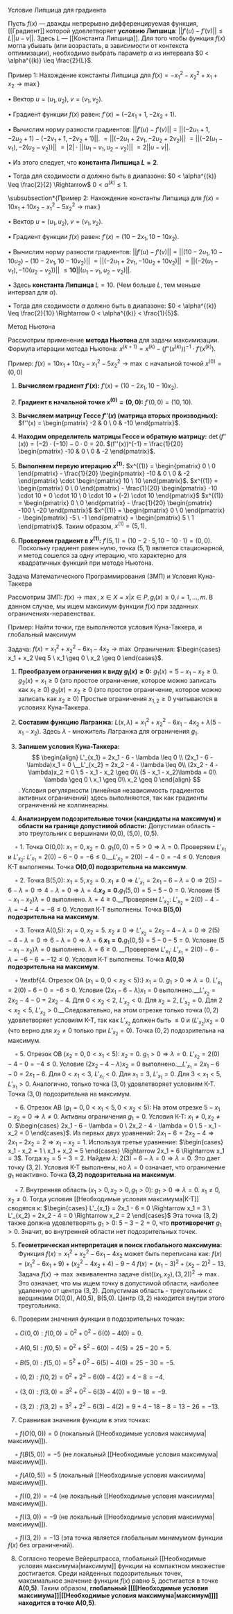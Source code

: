 Условие Липшица для градиента

Пусть $f(x)$ — дважды непрерывно дифференцируемая функция, [[Градиент]] которой удовлетворяет **условию Липшица**: $||f'(u) - f'(v)|| \leq L ||u - v||$. Здесь $L$ — [[Константа Липшица]]. Для того чтобы функция $f(x)$ могла убывать (или возрастать, в зависимости от контекста оптимизации), необходимо выбрать параметр $\alpha$ из интервала $0 < \alpha^{(k)} \leq \frac{2}{L}$.

Пример 1: Нахождение константы Липшица для $f(x) = -x_1^2 - x_2^2 + x_1 + x_2 \to \max$}

• Вектор $u = (u_1, u_2)$, $v = (v_1, v_2)$.

• Градиент функции $f(x)$ равен: $f'(x) = (-2x_1 + 1, -2x_2 + 1)$.

• Вычислим норму разности градиентов: $||f'(u) - f'(v)|| = ||(-2u_1 + 1, -2u_2 + 1) - (-2v_1 + 1, -2v_2 + 1)||$. $= ||(-2u_1 + 2v_1, -2u_2 + 2v_2)||$ $= ||(-2(u_1 - v_1), -2(u_2 - v_2))||$ $= |2| \cdot ||(u_1 - v_1, u_2 - v_2)||$ $= 2 ||u - v||$.

• Из этого следует, что **константа Липшица $L = 2$**.

• Тогда для сходимости $\alpha$ должно быть в диапазоне: $0 < \alpha^{(k)} \leq \frac{2}{2} \Rightarrow$  $0 < \alpha^{(k)} \leq 1$.

\subsubsection*{Пример 2: Нахождение константы Липшица для $f(x) = 10x_1 + 10x_2 - x_1^2 - 5x_2^2 \to \max$}

• Вектор $u = (u_1, u_2)$, $v = (v_1, v_2)$.

• Градиент функции $f(x)$ равен: $f'(x) = (10 - 2x_1, 10 - 10x_2)$.

• Вычислим норму разности градиентов: $||f'(u) - f'(v)|| = ||(10 - 2u_1, 10 - 10u_2) - (10 - 2v_1, 10 - 10v_2)||$ $= ||(-2u_1 + 2v_1, -10u_2 + 10v_2)||$ $= ||(-2(u_1 - v_1), -10(u_2 - v_2))||$ $\leq \textbf{10}||(u_1 - v_1, u_2 - v_2)||$.

• Здесь $\textbf{константа Липшица $L = 10$}$. (Чем больше $L$, тем меньше интервал для $\alpha$).

• Тогда для сходимости $\alpha$ должно быть в диапазоне: $0 < \alpha^{(k)} \leq \frac{2}{10} \Rightarrow 0 < \alpha^{(k)} < \frac{1}{5}$.

Метод Ньютона

Рассмотрим применение **метода Ньютона** для задачи максимизации. Формула итерации метода Ньютона: $x^{(k+1)} = x^{(k)} - (f''(x^{(k)}))^{-1} \cdot f'(x^{(k)})$.

Пример: $f(x) = 10x_1 + 10x_2 - x_1^2 - 5x_2^2 \to \max$ с начальной точкой $x^{(0)} = (0,0)$

1. **Вычисляем градиент $f'(x)$:** $f'(x) = (10 - 2x_1, 10 - 10x_2)$.

2. **Градиент в начальной точке $x^{(0)}=(0,0)$:** $f'(0,0) = (10, 10)$.

3. **Вычисляем матрицу Гессе $f''(x)$ (матрица вторых производных):** $f''(x) = \begin{pmatrix} -2 & 0 \ 0 & -10 \end{pmatrix}$.

4. **Находим определитель матрицы Гессе и обратную матрицу:** $\det(f''(x)) = (-2) \cdot (-10) - 0 \cdot 0 = 20$. $(f''(x))^{-1} = \frac{1}{20} \begin{pmatrix} -10 & 0 \ 0 & -2 \end{pmatrix}$.

5. **Выполняем первую итерацию $x^{(1)}$:** $x^{(1)} = \begin{pmatrix} 0 \ 0 \end{pmatrix} - \frac{1}{20} \begin{pmatrix} -10 & 0 \ 0 & -2 \end{pmatrix} \cdot \begin{pmatrix} 10 \ 10 \end{pmatrix}$. $x^{(1)} = \begin{pmatrix} 0 \ 0 \end{pmatrix} - \frac{1}{20} \begin{pmatrix} -10 \cdot 10 + 0 \cdot 10 \ 0 \cdot 10 + (-2) \cdot 10 \end{pmatrix}$ $x^{(1)} = \begin{pmatrix} 0 \ 0 \end{pmatrix} - \frac{1}{20} \begin{pmatrix} -100 \ -20 \end{pmatrix}$ $x^{(1)} = \begin{pmatrix} 0 \ 0 \end{pmatrix} - \begin{pmatrix} -5 \ -1 \end{pmatrix} = \begin{pmatrix} 5 \ 1 \end{pmatrix}$. Таким образом, $x^{(1)} = (5,1)$.

6. **Проверяем градиент в $x^{(1)}$:** $f'(5,1) = (10 - 2 \cdot 5, 10 - 10 \cdot 1) = (0,0)$. Поскольку градиент равен нулю, точка $(5,1)$ является стационарной, и метод сошелся за одну итерацию, что характерно для квадратичных функций при методе Ньютона.

Задача Математического Программирования (ЗМП) и Условия Куна-Таккера

Рассмотрим ЗМП: $f(x) \to \max$, $x \in X = {x | x \in P, g_i(x) \geq 0, i = 1, ..., m}$. В данном случае, мы ищем максимум функции $f(x)$ при заданных ограничениях-неравенствах.

Пример: Найти точки, где выполняются условия Куна-Таккера, и глобальный максимум

Задача: $f(x) = x_1^2 + x_2^2 - 6x_1 - 4x_2 \to \max$ Ограничения: $\begin{cases} x_1 + x_2 \leq 5 \ x_1 \geq 0 \ x_2 \geq 0 \end{cases}$.

1. **Преобразуем ограничения к виду $g_i(x) \geq 0$:** $g_1(x) = 5 - x_1 - x_2 \geq 0$. $g_2(x) = x_1 \geq 0$ (это простое ограничение, которое можно записать как $x_1 \geq 0$) $g_3(x) = x_2 \geq 0$ (это простое ограничение, которое можно записать как $x_2 \geq 0$) Простые ограничения $x_{1,2} \geq 0$ учитываются в условиях Куна-Таккера.

2. **Составим функцию Лагранжа:** $L(x, \lambda) = x_1^2 + x_2^2 - 6x_1 - 4x_2 + \lambda(5 - x_1 - x_2)$. Здесь $\lambda$ - множитель Лагранжа для ограничения $g_1$.

3. **Запишем условия Куна-Таккера:** 
$$
\begin{align}
L'_{x_1} = 2x_1 - 6 - \lambda \leq 0 \\
(2x_1 - 6 - \lambda)x_1 = 0 \__L'_{x_2} = 2x_2 - 4 - \lambda \leq 0\\
(2x_2 - 4 - \lambda)x_2 = 0 \ 5 - x_1 - x_2 \geq 0\\
(5 - x_1 - x_2)\lambda = 0\\
\lambda \geq 0 \ x_1 \geq 0\\
x_2 \geq 0 
\end{align}
$$
. Условия регулярности (линейная независимость градиентов активных ограничений) здесь выполняются, так как градиенты ограничений не коллинеарны.

4. **Анализируем подозрительные точки (кандидаты на максимум) и области на границе допустимой области:** Допустимая область - это треугольник с вершинами (0,0), (5,0), (0,5).

    ◦ 1. Точка O(0,0): $x_1=0, x_2=0$. $g_1(0,0) = 5 > 0 \Rightarrow \lambda = 0$. Проверяем $L'_{x_1}$ и $L'_{x_2}$: $L'_{x_1} = 2(0) - 6 - 0 = -6 \leq 0$.__$L'_{x_2} = 2(0) - 4 - 0 = -4 \leq 0$. Условия К-Т выполнены. Точка **O(0,0) подозрительна на максимум**.

    ◦ 2. Точка B(5,0): $x_1=5, x_2=0$. $x_1 \neq 0 \Rightarrow L'_{x_1} = 2x_1 - 6 - \lambda = 0 \Rightarrow 2(5) - 6 - \lambda = 0 \Rightarrow 4 - \lambda = 0 \Rightarrow \lambda = 4$.__$x_2 = 0$.__$g_1(5,0) = 5 - 5 - 0 = 0$. Условие $(5 - x_1 - x_2)\lambda = 0$ выполнено. $\lambda = 4 \geq 0$.__Проверяем $L'_{x_2}$: $L'_{x_2} = 2(0) - 4 - \lambda = -4 - 4 = -8 \leq 0$. Условия К-Т выполнены. Точка **B(5,0) подозрительна на максимум**.

    ◦ 3. Точка A(0,5): $x_1=0, x_2=5$. $x_2 \neq 0 \Rightarrow L'_{x_2} = 2x_2 - 4 - \lambda = 0 \Rightarrow 2(5) - 4 - \lambda = 0 \Rightarrow 6 - \lambda = 0 \Rightarrow \lambda = 6$.__$x_1 = 0$.__$g_1(0,5) = 5 - 0 - 5 = 0$. Условие $(5 - x_1 - x_2)\lambda = 0$ выполнено. $\lambda = 6 \geq 0$. __Проверяем $L'_{x_1}$: $L'_{x_1} = 2(0) - 6 - \lambda = -6 - 6 = -12 \leq 0$. Условия К-Т выполнены. Точка **A(0,5) подозрительна на максимум**.

    ◦ \textbf{4. Отрезок OA ($x_1=0, 0 < x_2 < 5$):} $x_1 = 0$. $g_1 > 0 \Rightarrow \lambda = 0$. $L'_{x_1} = 2(0) - 6 - 0 = -6 \leq 0$. Условие $(2x_1 - 6 - \lambda)x_1 = 0$ выполнено.__$L'_{x_2} = 2x_2 - 4 - 0 = 2x_2 - 4$. Для $0 < x_2 < 2$, $L'_{x_2} < 0$. Для $x_2=2$, $L'_{x_2} = 0$. Для $2 < x_2 < 5$, $L'_{x_2} > 0$.__Следовательно, на этом отрезке только точка $(0,2)$ удовлетворяет условиям К-Т, так как $L'_{x_2}$ должен быть $\leq 0$ и $(L'_{x_2})x_2=0$ (что верно для $x_2 \neq 0$ только при $L'_{x_2}=0$). Точка $(0,2)$ подозрительна на максимум.

    ◦ 5. Отрезок OB ($x_2=0, 0 < x_1 < 5$): $x_2 = 0$. $g_1 > 0 \Rightarrow \lambda = 0$. $L'_{x_2} = 2(0) - 4 - 0 = -4 \leq 0$. Условие $(2x_2 - 4 - \lambda)x_2 = 0$ выполнено.__$L'_{x_1} = 2x_1 - 6 - 0 = 2x_1 - 6$. Для $0 < x_1 < 3$, $L'_{x_1} < 0$. Для $x_1=3$, $L'_{x_1} = 0$. Для $3 < x_1 < 5$, $L'_{x_1} > 0$. Аналогично, только точка $(3,0)$ удовлетворяет условиям К-Т. Точка $(3,0)$ подозрительна на максимум.

    ◦ 6. Отрезок AB ($g_1=0, 0 < x_1 < 5, 0 < x_2 < 5$): На этом отрезке $5 - x_1 - x_2 = 0 \Rightarrow \lambda \neq 0$. Активны ограничения $g_1=0$. Условия К-Т: $x_1 \neq 0, x_2 \neq 0$. $\begin{cases} 2x_1 - 6 - \lambda = 0 \ 2x_2 - 4 - \lambda = 0 \ 5 - x_1 - x_2 = 0 \end{cases}$. Из первых двух уравнений: $2x_1 - 6 = 2x_2 - 4 \Rightarrow 2x_1 - 2x_2 = 2 \Rightarrow x_1 - x_2 = 1$. Используя третье уравнение: $\begin{cases} x_1 - x_2 = 1 \ x_1 + x_2 = 5 \end{cases} \Rightarrow 2x_1 = 6 \Rightarrow x_1 = 3$. Тогда $x_2 = 5 - 3 = 2$. Найдем $\lambda$: $2(3) - 6 - \lambda = 0 \Rightarrow \lambda = 0$. Это дает точку $(3,2)$. Условия К-Т выполнены, но $\lambda = 0$ означает, что ограничение $g_1$ неактивно. Точка **(3,2) подозрительна на максимум**.

    ◦ 7. Внутренняя область ($x_1>0, x_2>0, g_1 > 0$): $g_1 > 0 \Rightarrow \lambda = 0$. $x_1 \neq 0, x_2 \neq 0$. Тогда условия [[Необходимые условия максимума|К-Т]] сводятся к: $\begin{cases} L'_{x_1} = 2x_1 - 6 = 0 \Rightarrow x_1 = 3 \ L'_{x_2} = 2x_2 - 4 = 0 \Rightarrow x_2 = 2 \end{cases}$ Эта точка $(3,2)$ также должна удовлетворять $g_1 > 0$: $5 - 3 - 2 = 0$, что **противоречит** $g_1 > 0$. Значит, во внутренней области нет подозрительных точек.

5. **Геометрическая интерпретация и поиск глобального максимума:** Функция $f(x) = x_1^2 + x_2^2 - 6x_1 - 4x_2$ может быть переписана как: $f(x) = (x_1^2 - 6x_1 + 9) + (x_2^2 - 4x_2 + 4) - 9 - 4$ $f(x) = (x_1 - 3)^2 + (x_2 - 2)^2 - 13$. Задача $f(x) \to \max$ эквивалентна задаче $\text{dist}((x_1,x_2), (3,2))^2 \to \max$. Это означает, что мы ищем точку в допустимой области, наиболее удаленную от центра $(3,2)$. Допустимая область - треугольник с вершинами O(0,0), A(0,5), B(5,0). Центр $(3,2)$ находится внутри этого треугольника.

6. Проверим значения функции в подозрительных точках:

    ◦ $O(0,0): f(0,0) = 0^2 + 0^2 - 6(0) - 4(0) = 0$.

    ◦ $A(0,5): f(0,5) = 0^2 + 5^2 - 6(0) - 4(5) = 25 - 20 = 5$.

    ◦ $B(5,0): f(5,0) = 5^2 + 0^2 - 6(5) - 4(0) = 25 - 30 = -5$.

    ◦ $(0,2): f(0,2) = 0^2 + 2^2 - 6(0) - 4(2) = 4 - 8 = -4$.

    ◦ $(3,0): f(3,0) = 3^2 + 0^2 - 6(3) - 4(0) = 9 - 18 = -9$.

    ◦ $(3,2): f(3,2) = 3^2 + 2^2 - 6(3) - 4(2) = 9 + 4 - 18 - 8 = 13 - 26 = -13$.

7. Сравнивая значения функции в этих точках:

    ◦ $f(O(0,0)) = 0$ (локальный [[Необходимые условия максимума|максимум]]).

    ◦ $f(B(5,0)) = -5$ (не локальный [[Необходимые условия максимума|максимум]]).

    ◦ $f(A(0,5)) = 5$ (локальный [[Необходимые условия максимума|максимум]]).

    ◦ $f((0,2)) = -4$ (не локальный [[Необходимые условия максимума|максимум]]).

    ◦ $f((3,0)) = -9$ (не локальный [[Необходимые условия максимума|максимум]]).

    ◦ $f((3,2)) = -13$ (эта точка является глобальным минимумом функции $f(x)$ без ограничений).

8. Согласно теореме Вейерштрасса, глобальный [[Необходимые условия максимума|максимум]] функции на компактном множестве достигается. Среди найденных подозрительных точек, максимальное значение функции $f(x)$ равно 5, достигается в точке $\textbf{A(0,5)}$. Таким образом, $\textbf{глобальный [[[[Необходимые условия максимума]]|[[Необходимые условия максимума|максимум]]]] находится в точке A(0,5)}$.